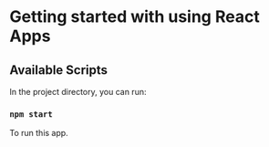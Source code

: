# Getting started with using React Apps

## Available Scripts

In the project directory, you can run:

### `npm start`

To run this app.

